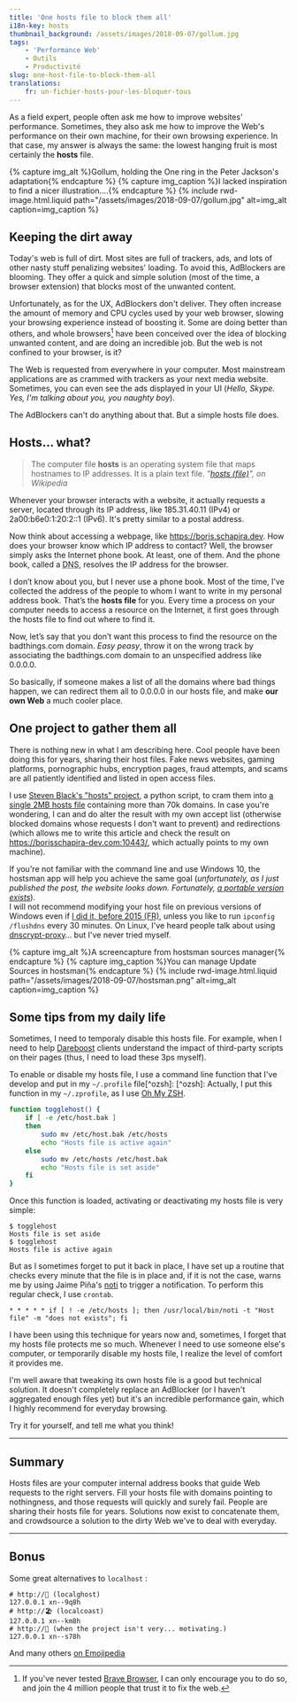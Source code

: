 ```yaml
---
title: 'One hosts file to block them all'
i18n-key: hosts
thumbnail_background: /assets/images/2018-09-07/gollum.jpg
tags:
    - 'Performance Web'
    - Outils
    - Productivité
slug: one-host-file-to-block-them-all
translations:
    fr: un-fichier-hosts-pour-les-bloquer-tous
---
```


As a field expert, people often ask me how to improve websites' performance.
Sometimes, they also ask me how to improve the Web's performance on their own
machine, for their own browsing experience. In that case, my answer is always
the same: the lowest hanging fruit is most certainly the **hosts** file.

{% capture img_alt %}Gollum, holding the One ring in the Peter Jackson's
adaptation{% endcapture %} {% capture img_caption %}I lacked inspiration to find
a nicer illustration....{% endcapture %} {% include rwd-image.html.liquid
path="/assets/images/2018-09-07/gollum.jpg"
alt=img_alt
caption=img_caption
%}

<!-- more -->

## Keeping the dirt away

Today's web is full of dirt. Most sites are full of trackers, ads, and lots of
other nasty stuff penalizing websites' loading. To avoid this, AdBlockers are
blooming. They offer a quick and simple solution (most of the time, a browser
extension) that blocks most of the unwanted content.

[^pr]:
    Adblocking penetration rate in the US is ~30% on Desktop, ~12% on mobile,
    according to this
    [eMarketer study on Ad Blocking from March 2017](https://www.statista.com/statistics/351862/adblocking-usage/).

Unfortunately, as for the UX, AdBlockers don't deliver. They often increase the
amount of memory and CPU cycles used by your web browser, slowing your browsing
experience instead of boosting it. Some are doing better than others, and whole
browsers[^brave] have been conceived over the idea of blocking unwanted content,
and are doing an incredible job. But the web is not confined to your browser, is
it?

[^brave]:
    If you've never tested [Brave Browser](https://brave.com/), I can only
    encourage you to do so, and join the 4 million people that trust it to fix
    the web.

The Web is requested from everywhere in your computer. Most mainstream
applications are as crammed with trackers as your next media website. Sometimes,
you can even see the ads displayed in your UI (_Hello, Skype. Yes, I'm talking
about you, you naughty boy_).

The AdBlockers can't do anything about that. But a simple hosts file does.

## Hosts… what?

> The computer file **hosts** is an operating system file that maps hostnames to
> IP addresses. It is a plain text file.
> <cite>"[hosts (file)](https://en.wikipedia.org/wiki/Hosts_%28file%29)", on
> Wikipedia</cite>

Whenever your browser interacts with a website, it actually requests a server,
located through its IP address, like 185.31.40.11 (IPv4) or 2a00:b6e0:1:20:2::1
(IPv6). It's pretty similar to a postal address.

Now think about accessing a webpage, like <https://boris.schapira.dev>. How does
your browser know which IP address to contact? Well, the browser simply asks the
Internet phone book. At least, one of them. And the phone book, called a
<abbr title="Domain Name Server">DNS</abbr>, resolves the IP address for the
browser.

I don’t know about you, but I never use a phone book. Most of the time, I’ve
collected the address of the people to whom I want to write in my personal
address book. That’s the **hosts file** for you. Every time a process on your
computer needs to access a resource on the Internet, it first goes through the
hosts file to find out where to find it.

Now, let’s say that you don’t want this process to find the resource on the
badthings.com domain. _Easy peasy_, throw it on the wrong track by associating
the badthings.com domain to an unspecified address like 0.0.0.0.

So basically, if someone makes a list of all the domains where bad things
happen, we can redirect them all to 0.0.0.0 in our hosts file, and make **our
own Web** a much cooler place.

## One project to gather them all

There is nothing new in what I am describing here. Cool people have been doing
this for years, sharing their host files. Fake news websites, gaming platforms,
pornographic hubs, encryption pages, fraud attempts, and scams are all patiently
identified and listed in open access files.

I use [Steven Black's "hosts" project](https://github.com/StevenBlack/hosts), a
python script, to cram them into
[a single 2MB hosts file](https://raw.githubusercontent.com/borisschapira/hosts/prod/hosts)
containing more than 70k domains. In case you're wondering, I can and do alter
the result with my own accept list (otherwise blocked domains whose requests I
don't want to prevent) and redirections (which allows me to write this article
and check the result on https://borisschapira-dev.com:10443/, which actually
points to my own machine).

If you're not familiar with the command line and use Windows 10, the hostsman
app will help you achieve the same goal (_unfortunately, as I just published the
post, the website looks down. Fortunately,
[a portable version exists](https://portapps.github.io/app/hostsman-portable/)_).  
I will not recommend modifying your host file on previous versions of Windows
even if
[I did it, before 2015 (FR)](https://boris.schapira.dev/2015/08/de-windows-a-mac/),
unless you like to run `ipconfig /flushdns` every 30 minutes. On Linux, I've
heard people talk about using
[dnscrypt-proxy](https://github.com/jedisct1/dnscrypt-proxy)… but I've never
tried myself.

{% capture img_alt %}A screencapture from hostsman sources
manager{% endcapture %} {% capture img_caption %}You can manage Update Sources
in hostsman{% endcapture %} {% include rwd-image.html.liquid
path="/assets/images/2018-09-07/hostsman.png"
alt=img_alt
caption=img_caption
%}

## Some tips from my daily life

Sometimes, I need to temporaly disable this hosts file. For example, when I need
to help [Dareboost](https://www.dareboost.com/) clients understand the impact of
third-party scripts on their pages (thus, I need to load these 3ps myself).

To enable or disable my hosts file, I use a command line function that I've
develop and put in my `~/.profile` file[^ozsh]: [^ozsh]: Actually, I put this
function in my `~/.zprofile`, as I use [Oh My ZSH](https://ohmyz.sh/).

```bash
function togglehost() {
    if [ -e /etc/host.bak ]
    then
        sudo mv /etc/host.bak /etc/hosts
        echo "Hosts file is active again"
    else
        sudo mv /etc/hosts /etc/host.bak
        echo "Hosts file is set aside"
    fi
}
```

Once this function is loaded, activating or deactivating my hosts file is very
simple:

```terminal
$ togglehost
Hosts file is set aside
$ togglehost
Hosts file is active again
```

But as I sometimes forget to put it back in place, I have set up a routine that
checks every minute that the file is in place and, if it is not the case, warns
me by using Jaime Piña's [noti](https://github.com/variadico/noti) to trigger a
notification. To perform this regular check, I use `crontab`.

```
* * * * * if [ ! -e /etc/hosts ]; then /usr/local/bin/noti -t "Host file" -m "does not exists"; fi
```

I have been using this technique for years now and, sometimes, I forget that my
hosts file protects me so much. Whenever I need to use someone else's computer,
or temporarily disable my hosts file, I realize the level of comfort it provides
me.

I'm well aware that tweaking its own hosts file is a good but technical
solution. It doesn't completely replace an AdBlocker (or I haven't aggregated
enough files yet) but it's an incredible performance gain, which I highly
recommend for everyday browsing.

Try it for yourself, and tell me what you think!

---

## Summary

Hosts files are your computer internal address books that guide Web requests to
the right servers. Fill your hosts file with domains pointing to nothingness,
and those requests will quickly and surely fail. People are sharing their hosts
file for years. Solutions now exist to concatenate them, and crowdsource a
solution to the dirty Web we've to deal with everyday.

---

## Bonus

Some great alternatives to `localhost` :

```
# http://👻 (localghost)
127.0.0.1 xn--9q8h
# http://🏖️ (localcoast)
127.0.0.1 xn--km8h
# http://🚽 (when the project isn't very... motivating.)
127.0.0.1 xn--s78h
```

And many others [on Emojipedia](http://📙.la/)
